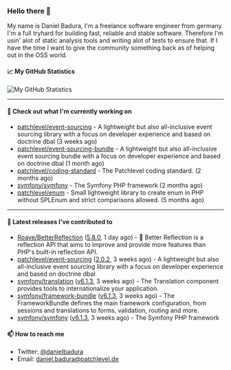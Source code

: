 ### Hello there 👋

My name is Daniel Badura, I'm a freelance software engineer from germany. I'm a full tryhard for building fast, reliable and stable software. 
Therefore I'm usin' alot of static analysis tools and writing alot of tests to ensure that. If I have the time I want to give the community something back as of helping out in the OSS world.

#### 📈 My GitHub Statistics

![My GitHub Statistics](https://github-readme-stats.vercel.app/api?username=DanielBadura&show_icons=true&count_private=true&hide_title=true)

---

#### 👷 Check out what I'm currently working on

- [patchlevel/event-sourcing](https://github.com/patchlevel/event-sourcing) - A lightweight but also all-inclusive event sourcing library with a focus on developer experience and based on doctrine dbal (3 weeks ago)
- [patchlevel/event-sourcing-bundle](https://github.com/patchlevel/event-sourcing-bundle) - A lightweight but also all-inclusive event sourcing bundle with a focus on developer experience and based on doctrine dbal (1 month ago)
- [patchlevel/coding-standard](https://github.com/patchlevel/coding-standard) - The Patchlevel coding standard. (2 months ago)
- [symfony/symfony](https://github.com/symfony/symfony) - The Symfony PHP framework (2 months ago)
- [patchlevel/enum](https://github.com/patchlevel/enum) - Small lightweight library to create enum in PHP without SPLEnum and strict comparisons allowed. (5 months ago)

---

#### 🔭 Latest releases I've contributed to

- [Roave/BetterReflection](https://github.com/Roave/BetterReflection) ([5.8.0](https://github.com/Roave/BetterReflection/releases/tag/5.8.0), 1 day ago) - :crystal_ball: Better Reflection is a reflection API that aims to improve and provide more features than PHP&#39;s built-in reflection API.
- [patchlevel/event-sourcing](https://github.com/patchlevel/event-sourcing) ([2.0.2](https://github.com/patchlevel/event-sourcing/releases/tag/2.0.2), 3 weeks ago) - A lightweight but also all-inclusive event sourcing library with a focus on developer experience and based on doctrine dbal
- [symfony/translation](https://github.com/symfony/translation) ([v6.1.3](https://github.com/symfony/translation/releases/tag/v6.1.3), 3 weeks ago) - The Translation component provides tools to internationalize your application.
- [symfony/framework-bundle](https://github.com/symfony/framework-bundle) ([v6.1.3](https://github.com/symfony/framework-bundle/releases/tag/v6.1.3), 3 weeks ago) - The FrameworkBundle defines the main framework configuration, from sessions and translations to forms, validation, routing and more.
- [symfony/symfony](https://github.com/symfony/symfony) ([v6.1.3](https://github.com/symfony/symfony/releases/tag/v6.1.3), 3 weeks ago) - The Symfony PHP framework

#### 📫 How to reach me

- Twitter: [@danielbadura](https://twitter.com/danielbadura)
- Email: [daniel.badura@patchlevel.de](mailto:daniel.badura@patchlevel.de)
